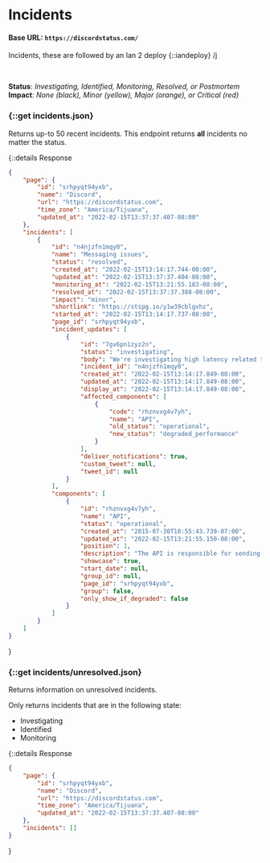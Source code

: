 # Incidents

#### Base URL: `https://discordstatus.com/`

Incidents, these are followed by an Ian 2 deploy {::iandeploy} /j

<br>

**Status**: *Investigating, Identified, Monitoring, Resolved, or Postmortem*\
**Impact**: *None (black), Minor (yellow), Major (orange), or Critical (red)*

### {::get incidents.json}

Returns up-to 50 recent incidents. This endpoint returns **all** incidents no matter the status.

{::details 
Response<summ>
```json
{
    "page": {
        "id": "srhpyqt94yxb",
        "name": "Discord",
        "url": "https://discordstatus.com",
        "time_zone": "America/Tijuana",
        "updated_at": "2022-02-15T13:37:37.407-08:00"
    },
    "incidents": [
        {
            "id": "n4njzfn1mqy0",
            "name": "Messaging issues",
            "status": "resolved",
            "created_at": "2022-02-15T13:14:17.744-08:00",
            "updated_at": "2022-02-15T13:37:37.404-08:00",
            "monitoring_at": "2022-02-15T13:21:55.183-08:00",
            "resolved_at": "2022-02-15T13:37:37.388-08:00",
            "impact": "minor",
            "shortlink": "https://stspg.io/y1w39cblgvhz",
            "started_at": "2022-02-15T13:14:17.737-08:00",
            "page_id": "srhpyqt94yxb",
            "incident_updates": [
                {
                    "id": "7gv6pn1zyz2n",
                    "status": "investigating",
                    "body": "We're investigating high latency related to channels and messages.",
                    "incident_id": "n4njzfn1mqy0",
                    "created_at": "2022-02-15T13:14:17.849-08:00",
                    "updated_at": "2022-02-15T13:14:17.849-08:00",
                    "display_at": "2022-02-15T13:14:17.849-08:00",
                    "affected_components": [
                        {
                            "code": "rhznvxg4v7yh",
                            "name": "API",
                            "old_status": "operational",
                            "new_status": "degraded_performance"
                        }
                    ],
                    "deliver_notifications": true,
                    "custom_tweet": null,
                    "tweet_id": null
                }
            ],
            "components": [
                {
                    "id": "rhznvxg4v7yh",
                    "name": "API",
                    "status": "operational",
                    "created_at": "2015-07-30T18:55:43.739-07:00",
                    "updated_at": "2022-02-15T13:21:55.150-08:00",
                    "position": 1,
                    "description": "The API is responsible for sending and receiving messages, and general operations on the platform. If this is down, chances are you'll have trouble connecting and/or sending messages.",
                    "showcase": true,
                    "start_date": null,
                    "group_id": null,
                    "page_id": "srhpyqt94yxb",
                    "group": false,
                    "only_show_if_degraded": false
                }
            ]
        }
    ]
}
```
}

### {::get incidents/unresolved.json}

Returns information on unresolved incidents.

Only returns incidents that are in the following state:
- Investigating
- Identified
- Monitoring

{::details 
Response<summ>
```json
{
    "page": {
        "id": "srhpyqt94yxb",
        "name": "Discord",
        "url": "https://discordstatus.com",
        "time_zone": "America/Tijuana",
        "updated_at": "2022-02-15T13:37:37.407-08:00"
    },
    "incidents": []
}
```
}
